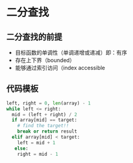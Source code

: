 # 二分查找
## 二分查找的前提
+ 目标函数的单调性（单调递增或递减）即：有序
+ 存在上下界（bounded）
+ 能够通过索引访问（index accessible
## 代码模板
```python
left, right = 0, len(array) - 1
while left <= right:
  mid = (left + right) / 2
  if array[mid] == target:
    # find the target!!
    break or return result
  elif array[mid] < target:
    left = mid + 1
   else:
    right = mid - 1
```